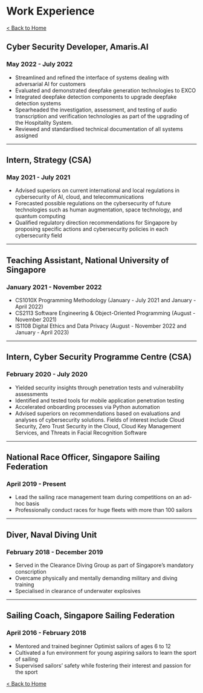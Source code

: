 # Work Experience

[< Back to Home](../README.md)

## Cyber Security Developer, Amaris.AI

### May 2022 - July 2022

* Streamlined and refined the interface of systems dealing with adversarial AI for customers
* Evaluated and demonstrated deepfake generation technologies to EXCO
* Integrated deepfake detection components to upgrade deepfake detection systems
* Spearheaded the investigation, assessment, and testing of audio transcription and verification technologies as part of the upgrading of the Hospitality System.
* Reviewed and standardised technical documentation of all systems assigned

---

## Intern, Strategy (CSA)

### May 2021 - July 2021

* Advised superiors on current international and local regulations in cybersecurity of AI, cloud, and telecommunications
* Forecasted possible regulations on the cybersecurity of future technologies such as human augmentation, space technology, and quantum computing
* Qualified regulatory direction recommendations for Singapore by proposing specific actions and cybersecurity policies in each cybersecurity field

---

## Teaching Assistant, National University of Singapore

### January 2021 - November 2022

* CS1010X Programming Methodology (January - July 2021 and January - April 2022)
* CS2113 Software Engineering & Object-Oriented Programming (August - November 2021)
* IS1108 Digital Ethics and Data Privacy (August - November 2022 and January - April 2023)

---

## Intern, Cyber Security Programme Centre (CSA)

### February 2020 - July 2020

* Yielded security insights through penetration tests and vulnerability assessments
* Identified and tested tools for mobile application penetration testing
* Accelerated onboarding processes via Python automation
* Advised superiors on recommendations based on evaluations and analyses of cybersecurity solutions. Fields of interest include Cloud Security, Zero Trust Security in the Cloud, Cloud Key Management Services, and Threats in Facial Recognition Software

---

## National Race Officer, Singapore Sailing Federation

### April 2019 - Present

* Lead the sailing race management team during competitions on an ad-hoc basis
* Professionally conduct races for huge fleets with more than 100 sailors

---

## Diver, Naval Diving Unit

### February 2018 - December 2019

* Served in the Clearance Diving Group as part of Singapore’s mandatory conscription
* Overcame physically and mentally demanding military and diving training
* Specialised in clearance of underwater explosives

---

## Sailing Coach, Singapore Sailing Federation

### April 2016 - February 2018

* Mentored and trained beginner Optimist sailors of ages 6 to 12
* Cultivated a fun environment for young aspiring sailors to learn the sport of sailing
* Supervised sailors’ safety while fostering their interest and passion for the sport

[< Back to Home](../README.md)
